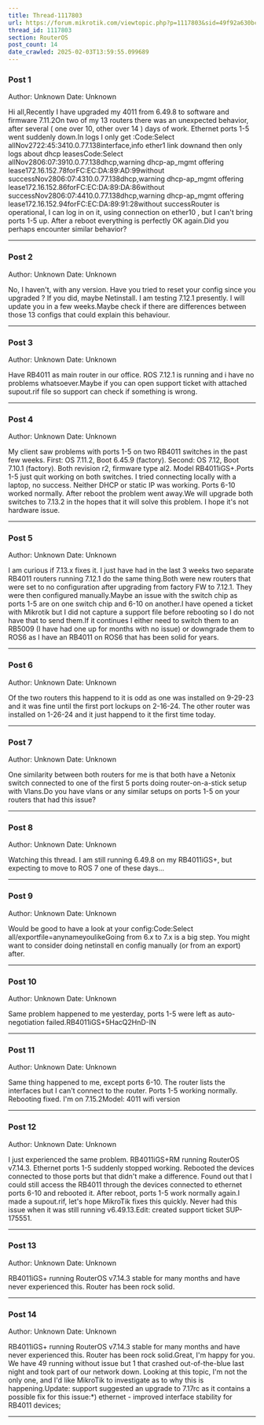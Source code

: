 ```yaml
---
title: Thread-1117803
url: https://forum.mikrotik.com/viewtopic.php?p=1117803&sid=49f92a630bc7970d8ca50523be880e8f#p1117803
thread_id: 1117803
section: RouterOS
post_count: 14
date_crawled: 2025-02-03T13:59:55.099689
---
```


### Post 1
Author: Unknown
Date: Unknown

Hi all,Recently I have upgraded my 4011 from 6.49.8 to software and firmware 7.11.2On two of my 13 routers there was an unexpected behavior, after several ( one over 10, other over 14 )  days of work. Ethernet ports 1-5 went suddenly down.In logs I only get :Code:Select allNov2722:45:3410.0.77.138interface,info ether1 link downand then only logs about dhcp leasesCode:Select allNov2806:07:3910.0.77.138dhcp,warning dhcp-ap_mgmt offering lease172.16.152.78forFC:EC:DA:89:AD:99without successNov2806:07:4310.0.77.138dhcp,warning dhcp-ap_mgmt offering lease172.16.152.86forFC:EC:DA:89:DA:86without successNov2806:07:4410.0.77.138dhcp,warning dhcp-ap_mgmt offering lease172.16.152.94forFC:EC:DA:89:91:28without successRouter is operational, I can log in on it, using connection on ether10 , but I can't bring ports 1-5 up. After a reboot everything is perfectly OK again.Did you perhaps encounter similar behavior?

---
### Post 2
Author: Unknown
Date: Unknown

No, I haven't, with any version. Have you tried to reset your config since you upgraded ? If you did, maybe Netinstall. I am testing 7.12.1 presently. I will update you in a few weeks.Maybe check if there are differences between those 13 configs that could explain this behaviour.

---
### Post 3
Author: Unknown
Date: Unknown

Have RB4011 as main router in our office. ROS 7.12.1 is running and i have no problems whatsoever.Maybe if you can open support ticket with attached supout.rif file so support can check if something is wrong.

---
### Post 4
Author: Unknown
Date: Unknown

My client saw problems with ports 1-5 on two RB4011 switches in the past few weeks. First: OS 7.11.2, Boot 6.45.9 (factory). Second: OS 7.12, Boot 7.10.1 (factory). Both revision r2, firmware type al2. Model RB4011iGS+.Ports 1-5 just quit working on both switches. I tried connecting locally with a laptop, no success. Neither DHCP or static IP was working. Ports 6-10 worked normally. After reboot the problem went away.We will upgrade both switches to 7.13.2 in the hopes that it will solve this problem. I hope it's not hardware issue.

---
### Post 5
Author: Unknown
Date: Unknown

I am curious if 7.13.x fixes it.  I just have had in the last 3 weeks two separate RB4011 routers running 7.12.1 do the same thing.Both were new routers that were set to no configuration after upgrading from factory FW to 7.12.1.  They were then configured manually.Maybe an issue with the switch chip as ports 1-5 are on one switch chip and 6-10 on another.I have opened a ticket with Mikrotik but I did not capture a support file before rebooting so I do not have that to send them.If it continues I either need to switch them to an RB5009 (I have had one up for months with no issue) or downgrade them to ROS6 as I have an RB4011 on ROS6 that has been solid for years.

---
### Post 6
Author: Unknown
Date: Unknown

Of the two routers this happend to it is odd as one was installed on 9-29-23 and it was fine until the first port lockups on 2-16-24.  The other router was installed on 1-26-24 and it just happend to it the first time today.

---
### Post 7
Author: Unknown
Date: Unknown

One similarity between both routers for me is that both have a Netonix switch connected to one of the first 5 ports doing router-on-a-stick setup with Vlans.Do you have vlans or any similar setups on ports 1-5 on your routers that had this issue?

---
### Post 8
Author: Unknown
Date: Unknown

Watching this thread.  I am still running 6.49.8 on my RB4011iGS+, but expecting to move to ROS 7 one of these days...

---
### Post 9
Author: Unknown
Date: Unknown

Would be good to have a look at your config:Code:Select all/exportfile=anynameyoulikeGoing from 6.x to 7.x is a big step. You might want to consider doing netinstall en config manually (or from an export) after.

---
### Post 10
Author: Unknown
Date: Unknown

Same problem happened to me yesterday, ports 1-5 were left as auto-negotiation failed.RB4011iGS+5HacQ2HnD-IN

---
### Post 11
Author: Unknown
Date: Unknown

Same thing happened to me, except ports 6-10. The router lists the interfaces but I can't connect to the router. Ports 1-5 working normally. Rebooting fixed. I'm on 7.15.2Model: 4011 wifi version

---
### Post 12
Author: Unknown
Date: Unknown

I just experienced the same problem. RB4011iGS+RM running RouterOS v7.14.3. Ethernet ports 1-5 suddenly stopped working. Rebooted the devices connected to those ports but that didn't make a difference. Found out that I could still access the RB4011 through the devices connected to ethernet ports 6-10 and rebooted it. After reboot, ports 1-5 work normally again.I made a supout.rif, let's hope MikroTik fixes this quickly. Never had this issue when it was still running v6.49.13.Edit: created support ticket SUP-175551.

---
### Post 13
Author: Unknown
Date: Unknown

RB4011iGS+ running RouterOS v7.14.3 stable for many months and have never experienced this. Router has been rock solid.

---
### Post 14
Author: Unknown
Date: Unknown

RB4011iGS+ running RouterOS v7.14.3 stable for many months and have never experienced this. Router has been rock solid.Great, I'm happy for you. We have 49 running without issue but 1 that crashed out-of-the-blue last night and took part of our network down. Looking at this topic, I'm not the only one, and I'd like MikroTik to investigate as to why this is happening.Update: support suggested an upgrade to 7.17rc as it contains a possible fix for this issue:*) ethernet - improved interface stability for RB4011 devices;

---
